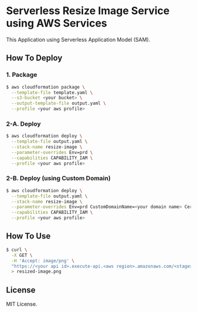 # Serverless Resize Image Service using AWS Services

This Application using Serverless Application Model (SAM).

## How To Deploy

### 1. Package

```bash
$ aws cloudformation package \
  --template-file template.yaml \
  --s3-bucket <your bucket> \
  --output-template-file output.yaml \
  --profile <your aws profile>
```

### 2-A. Deploy

```bash
$ aws cloudformation deploy \
  --template-file output.yaml \
  --stack-name resize-image \
  --parameter-overrides Env=prd \
  --capabilities CAPABILITY_IAM \
  --profile <your aws profile>
```

### 2-B. Deploy (using Custom Domain)

```bash
$ aws cloudformation deploy \
  --template-file output.yaml \
  --stack-name resize-image \
  --parameter-overrides Env=prd CustomDomainName=<your domain name> CertificateArn=<your certificate arn>\
  --capabilities CAPABILITY_IAM \
  --profile <your aws profile>
```

## How To Use

```bash
$ curl \
  -X GET \
  -H 'Accept: image/png' \
  "https://<your api id>.execute-api.<aws region>.amazonaws.com/<stage>/resize?url=https%3A%2F%2Foctodex.github.com%2Fimages%2Flabtocat.png&width=100&height=100" \
  > resized-image.png
```

## License

MIT License.
